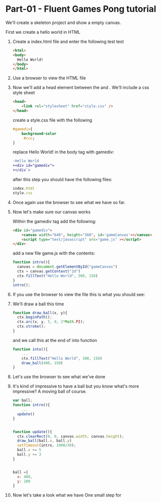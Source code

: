 Part-01 - Fluent Games Pong tutorial
====================================

We'll create a skeleton project and show a empty canvas.

First we create a hello world in HTML

1.	Create a index.html file and enter the following test test

	```html
	<html>
	<body>
	  Hello World!
	</body>
	</html>
	```

2.	Use a browser to view the HTML file

3.	Now we'll add a head element between the <html> and <body>. We'll include a css style sheet

	```html
	<head>
	    <link rel="stylesheet" href="style.css" />
	</head>
	```

	create a style.css file with the following

	```css
	#gamediv{
	    background-color
	     #ccc;
	}
	```

	replace Hello World! in the body tag with gamediv:

	```diff
	-Hello World
	+<div id="gamediv">
	+</div`>
	```

	after this step you should have the following files:

	```javascript
	index.html
	style.css
	```

4.	Once again use the browser to see what we have so far.

5.	Now let's make sure our canvas works

	Within the gamediv tag add the following:

	```html
	<div id="gamediv">
	    <canvas width="640", height="360", id='gameCanvas'></canvas>
	    <script type="text/javascript" src="game.js" ></script>
	</div>
	```

	add a new file game.js with the contents:

	```javascript
	function intro(){
	  canvas = document.getElementById("gameCanvas")
	  ctx = canvas.getContext("2d")
	  ctx.fillText("Hello World", 300, 150)
	}
	intro();
	```

6.	If you use the browser to view the file this is what you should see:

7.	We'll draw a ball this time

	```javascript
	function draw_ball(x, y){
	  ctx.beginPath();
	  ctx.arc(x, y, 5, 0, 2*Math.PI);
	  ctx.stroke();
	}
	```

	and we call this at the end of into function

	```javascript
	function into(){
	    ...
	    ctx.fillText("Hello World", 300, 150)
	    draw_ball(400, 150)
	}
	```

8.	Let's use the browser to see what we've done

9.	It's kind of impressive to have a ball but you know what's more impressive? A moving ball of course.

	```javascript
	var ball;
	function intro(){
	    ...
	  update()
	}


	function update(){
	  ctx.clearRect(0, 0, canvas.width, canvas.height);
	  draw_ball(ball.x, ball.y)
	  setTimeout(intro, 1000/30);
	  ball.x += 5
	  ball.y += 3
	}


	ball ={
	  x: 400,
	  y: 200
	}
	```

10.	Now let's take a look what we have One small step for
